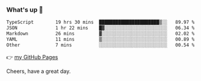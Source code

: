 ### What's up 👋

<!--START_SECTION:waka-->

```txt
TypeScript        19 hrs 30 mins  ██████████████████████▒░░   89.97 %
JSON              1 hr 22 mins    █▓░░░░░░░░░░░░░░░░░░░░░░░   06.34 %
Markdown          26 mins         ▓░░░░░░░░░░░░░░░░░░░░░░░░   02.02 %
YAML              11 mins         ▒░░░░░░░░░░░░░░░░░░░░░░░░   00.89 %
Other             7 mins          ░░░░░░░░░░░░░░░░░░░░░░░░░   00.54 %
```

<!--END_SECTION:waka-->

👉 [my GitHub Pages](https://ykzhukian.github.io)

Cheers, have a great day.

